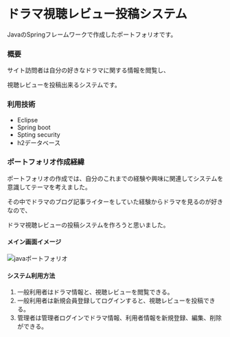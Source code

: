 # ドラマ視聴レビュー投稿システム

JavaのSpringフレームワークで作成したポートフォリオです。

### 概要

サイト訪問者は自分の好きなドラマに関する情報を閲覧し、

視聴レビューを投稿出来るシステムです。

### 利用技術

* Eclipse
* Spring boot
* Spting security
* h2データベース

### ポートフォリオ作成経緯
ポートフォリオの作成では、自分のこれまでの経験や興味に関連してシステムを意識してテーマを考えました。

その中でドラマのブログ記事ライターをしていた経験からドラマを見るのが好きなので、

ドラマ視聴レビューの投稿システムを作ろうと思いました。

#### メイン画面イメージ

![javaポートフォリオ](https://user-images.githubusercontent.com/73512554/110128559-44901c80-7e0a-11eb-9abc-96131af236f7.jpg)

#### システム利用方法
1. 一般利用者はドラマ情報と、視聴レビューを閲覧できる。
2. 一般利用者は新規会員登録してログインすると、視聴レビューを投稿できる。
3. 管理者は管理者ログインでドラマ情報、利用者情報を新規登録、編集、削除ができる。

